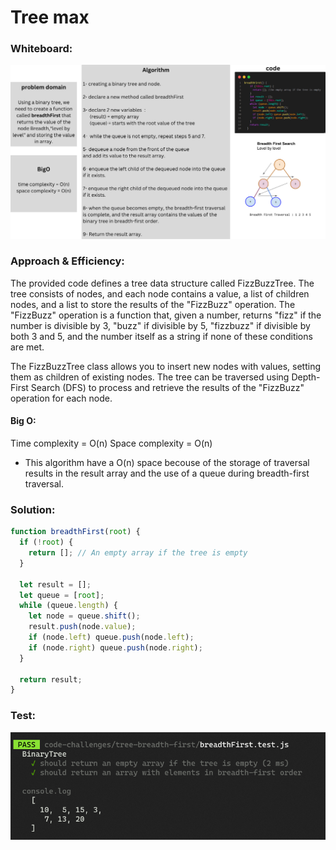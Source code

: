 # Tree max

### Whiteboard:

![wh](wh.png)

### Approach & Efficiency:

The provided code defines a tree data structure called FizzBuzzTree. The tree consists of nodes, and each node contains a value, a list of children nodes, and a list to store the results of the "FizzBuzz" operation. The "FizzBuzz" operation is a function that, given a number, returns "fizz" if the number is divisible by 3, "buzz" if divisible by 5, "fizzbuzz" if divisible by both 3 and 5, and the number itself as a string if none of these conditions are met.

The FizzBuzzTree class allows you to insert new nodes with values, setting them as children of existing nodes. The tree can be traversed using Depth-First Search (DFS) to process and retrieve the results of the "FizzBuzz" operation for each node.

#### Big O:

Time complexity = O(n)
Space complexity = O(n)
- This algorithm have a O(n) space becouse of the storage of traversal results in the result array and the use of a queue during breadth-first traversal.

### Solution:

```javascript
function breadthFirst(root) {
  if (!root) {
    return []; // An empty array if the tree is empty
  }

  let result = [];
  let queue = [root];
  while (queue.length) {
    let node = queue.shift();
    result.push(node.value);
    if (node.left) queue.push(node.left);
    if (node.right) queue.push(node.right);
  }

  return result;
}
```

### Test:

![test](image.png)
